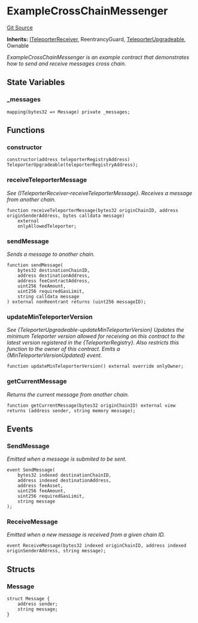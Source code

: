 # ExampleCrossChainMessenger
[Git Source](https://github.com/ava-labs/teleporter/blob/4e46f28c075e9bfc858fb8bbe266f5b4cb45a0be/src/CrossChainApplications/ExampleMessenger/ExampleCrossChainMessenger.sol)

**Inherits:**
[ITeleporterReceiver](/src/Teleporter/ITeleporterReceiver.sol/interface.ITeleporterReceiver.md), ReentrancyGuard, [TeleporterUpgradeable](/src/Teleporter/upgrades/TeleporterUpgradeable.sol/abstract.TeleporterUpgradeable.md), Ownable

*ExampleCrossChainMessenger is an example contract that demonstrates how to send and receive
messages cross chain.*


## State Variables
### _messages

```solidity
mapping(bytes32 => Message) private _messages;
```


## Functions
### constructor


```solidity
constructor(address teleporterRegistryAddress) TeleporterUpgradeable(teleporterRegistryAddress);
```

### receiveTeleporterMessage

*See {ITeleporterReceiver-receiveTeleporterMessage}.
Receives a message from another chain.*


```solidity
function receiveTeleporterMessage(bytes32 originChainID, address originSenderAddress, bytes calldata message)
    external
    onlyAllowedTeleporter;
```

### sendMessage

*Sends a message to another chain.*


```solidity
function sendMessage(
    bytes32 destinationChainID,
    address destinationAddress,
    address feeContractAddress,
    uint256 feeAmount,
    uint256 requiredGasLimit,
    string calldata message
) external nonReentrant returns (uint256 messageID);
```

### updateMinTeleporterVersion

*See {TeleporterUpgradeable-updateMinTeleporterVersion}
Updates the minimum Teleporter version allowed for receiving on this contract
to the latest version registered in the {TeleporterRegistry}. Also restricts this function to
the owner of this contract.
Emits a {MinTeleporterVersionUpdated} event.*


```solidity
function updateMinTeleporterVersion() external override onlyOwner;
```

### getCurrentMessage

*Returns the current message from another chain.*


```solidity
function getCurrentMessage(bytes32 originChainID) external view returns (address sender, string memory message);
```

## Events
### SendMessage
*Emitted when a message is submited to be sent.*


```solidity
event SendMessage(
    bytes32 indexed destinationChainID,
    address indexed destinationAddress,
    address feeAsset,
    uint256 feeAmount,
    uint256 requiredGasLimit,
    string message
);
```

### ReceiveMessage
*Emitted when a new message is received from a given chain ID.*


```solidity
event ReceiveMessage(bytes32 indexed originChainID, address indexed originSenderAddress, string message);
```

## Structs
### Message

```solidity
struct Message {
    address sender;
    string message;
}
```

